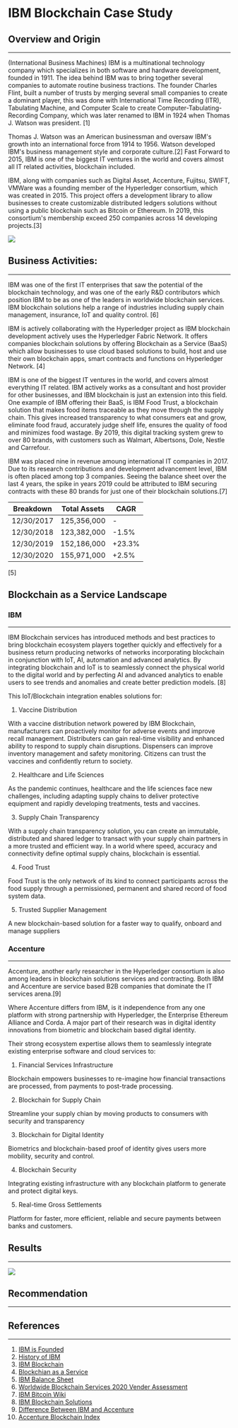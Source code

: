 # IBM Blockchain Case Study

## Overview and Origin
---
<!-- Name of company

* When was the company incorporated?

* Who are the founders of the company?

* How did the idea for the company (or project) come about?

* How is the company funded? How much funding have they received?
---> 
<!-- 
## Company Information and Business Activities:
--- -->
(International Business Machines) IBM is a multinational technology company which specializes in both software and hardware development, founded in 1911. The idea behind IBM was to bring together several companies to automate routine business tractions. The founder Charles Flint, built a number of trusts by merging several small companies to create a dominant player, this was done with International Time Recording (ITR), Tabulating Machine, and Computer Scale to create Computer-Tabulating-Recording Company, which was later renamed to IBM in 1924 when Thomas J. Watson was president. [1]

Thomas J. Watson was an American businessman and oversaw IBM's growth into an international force from 1914 to 1956. Watson developed IBM's business management style and corporate culture.[2] Fast Forward to 2015, IBM is one of the biggest IT ventures in the world and covers almost all IT related activities,  blockchain included. 

IBM, along with companies such as Digital Asset, Accenture, Fujitsu, SWIFT, VMWare was a founding member of the Hyperledger consortium, which was created in 2015. This project offers a development library to allow businesses to create customizable distributed ledgers solutions without using a public blockchain such as Bitcoin or Ethereum. In 2019, this consortium's membership exceed 250 companies across 14 developing projects.[3]


![](https://external-content.duckduckgo.com/iu/?u=https%3A%2F%2Ftse3.mm.bing.net%2Fth%3Fid%3DOIP.L55qiOtOF-JSXZ0Q3KjocQHaDM%26pid%3DApi&f=1)

## Business Activities:
---

IBM was one of the first IT enterprises that saw the potential of the blockchain technology, and was one of the early R&D contributors which position IBM to be as one of the leaders in worldwide blockchain services. IBM blockchain solutions help a range of industries including supply chain management, insurance, IoT and quality control. [6]

IBM is actively collaborating with the Hyperledger project as IBM blockchain development actively uses the Hyperledger Fabric Network. It offers companies blockchain solutions by offering Blockchain as a Service (BaaS) which allow businesses to use cloud based solutions to build, host and use their own blockchain apps, smart contracts and functions on Hyperledger Network. [4]

IBM is one of the biggest IT ventures in the world, and covers almost everything IT related. IBM actively works as a consultant and host provider for other businesses, and IBM blockchain is just an extension into this field. 
One example of IBM offering their BaaS, is IBM Food Trust, a blockchain solution that makes food items traceable as they move through the supply chain. This gives increased transparency to what consumers eat and grow, eliminate food fraud, accurately judge shelf life, ensures the quality of food and minimizes food wastage. By 2019, this digital tracking system grew to over 80 brands, with customers such as Walmart, Albertsons, Dole, Nestle and Carrefour. 

IBM was placed nine in revenue amoung international IT companies in 2017. Due to its research contributions and development advancement level, IBM is often placed among top 3 companies. Seeing the balance sheet over the last 4 years, the spike in years 2019 could be attributed to IBM securing contracts with these 80 brands for just one of their blockchain solutions.[7]

|Breakdown |Total Assets | CAGR|
--- | --- | ---
|12/30/2017|125,356,000|-|
|12/30/2018|123,382,000|-1.5%|
|12/30/2019|152,186,000|+23.3%|
|12/30/2020|155,971,000|+2.5%|
[5]


<!-- Provide a detailed description of the company's domain, audience, solution and business metrics. (10 points) -->
<!-- IBM blockchain is funded by other companies by offering using Blockchain as a service (BaaS) which allow businesses to use cloud based solutions to build, host and use their own blockchain apps, smart contracts and functions IBM's Blockchain.
Created in 2016, IBM Food Trust is a blockchain solution that makes food items traceable as they move through the supply chain. this system helps eliminate food fraud, accurately judge shelf life, ensures the quality of food and minimizes food wastage. By 2019, this digital tracking system grew to over 80 brands, with major companies such as Walmart, Albertsons, Dole, Nestle and Carrefour. This is just one use case of blockchain 

### Domain
#### Audience
### Solution
### Business Metrics -->

## Blockchain as a Service Landscape


### IBM
---
IBM Blockchain services has introduced methods and best practices to bring blockchain ecosystem players together quickly and effectively for a business return producing networks of networks incorporating blockchain in conjunction with IoT, AI, automation and advanced analytics. By integrating blockchain and IoT is to seamlessly connect the physical world to the digital world and by perfecting AI and advanced analytics to enable users to see trends and anomalies and create better prediction models. [8]

This IoT/Blockchain integration enables solutions for:
1. Vaccine Distribution

With a vaccine distribution network powered by IBM Blockchain, manufacturers can proactively monitor for adverse events and improve recall management. Distributers can gain real-time visibility and enhanced ability to respond to supply chain disruptions. Dispensers can improve inventory management and safety monitoring. Citizens can trust the vaccines and confidently return to society.

2. Healthcare and Life Sciences

As the pandemic continues, healthcare and the life sciences face new challenges, including adapting supply chains to deliver protective equipment and rapidly developing treatments, tests and vaccines.

3. Supply Chain Transparency

With a supply chain transparency solution, you can create an immutable, distributed and shared ledger to transact with your supply chain partners in a more trusted and efficient way. In a world where speed, accuracy and connectivity define optimal supply chains, blockchain is essential.

4. Food Trust

Food Trust is the only network of its kind to connect participants across the food supply through a permissioned, permanent and shared record of food system data.

5. Trusted Supplier Management

A new blockchain-based solution for a faster way to qualify, onboard and manage suppliers



### Accenture
---
Accenture, another early researcher in the Hyperledger consortium is also among leaders in blockchain solutions services and contracting. Both IBM and Accenture are service based B2B companies that dominate the IT services arena.[9] 

Where Accenture differs from IBM, is it independence from any one platform with strong partnership with Hyperledger, the Enterprise Ethereum Alliance and Corda. A major part of their research was in digital identity innovations from biometric and blockchain based digital identity. 

Their strong ecosystem expertise allows them to seamlessly integrate existing enterprise software and cloud services to:

1. Financial Services Infrastructure

Blockchain empowers businesses to re-imagine how financial transactions are processed, from payments to post-trade processing.

2. Blockchain for Supply Chain

Streamline your supply chian by moving products to consumers with security and transparency

3. Blockchain for Digital Identity

Biometrics and blockchain-based proof of identity gives users more mobility, security and control.

4. Blockchain Security

Integrating existing infrastructure with any blockchain platform to generate and protect digital keys.

5. Real-time Gross Settlements

Platform for faster, more efficient, reliable and secure payments between banks and customers.


## Results
---
![](https://external-content.duckduckgo.com/iu/?u=https%3A%2F%2Fwww.infosys.com%2Fcontent%2Fdam%2Finfosys-web%2Fen%2Fglobal-resource%2F18%2Fleader-blockchain-services2020-vendor-assessment.jpg&f=1&nofb=1)

## Recommendation
---


<!--- *
* What specific financial problem is the company or project trying to solve?
* Who is the company's intended customer?  Is there any information about the market size of this set of customers?
What solution does this company offer that their competitors do not or cannot offer? (What is the unfair advantage they utilize?)

* Which technologies are they currently using, and how are they implementing them? (This may take a little bit of sleuthing–– you may want to search the company’s engineering blog or use sites like Stackshare to find this information.)
--->

<!-- ## Landscape: -->
<!--- *
* What domain of the financial industry is the company in?

* What have been the major trends and innovations of this domain over the last 5-10 years?

* What are the other major companies in this domain?
--->

<!-- ## Results -->
<!--- *
* What has been the business impact of this company so far?

* What are some of the core metrics that companies in this domain use to measure success? How is your company performing, based on these metrics?

* How is your company performing relative to competitors in the same domain?
--->

<!-- ## Recommendations -->
<!--- *
* If you were to advise the company, what products or services would you suggest they offer? (This could be something that a competitor offers, or use your imagination!)

* Why do you think that offering this product or service would benefit the company?

* What technologies would this additional product or service utilize?

* Why are these technologies appropriate for your solution?
--->

## References
---
1. [IBM is Founded](https://www.ibm.com/ibm/history/ibm100/us/en/icons/founded/)
2. [History of IBM](https://en.wikipedia.org/wiki/History_of_IBM)
3. [IBM Blockchain](https://www.coindesk.com/company/ibm-blockchain)
4. [Blockchian as a Service](https://en.wikipedia.org/wiki/Blockchain_as_a_service)
5. [IBM Balance Sheet](https://finance.yahoo.com/quote/IBM/balance-sheet?p=IBM)
6. [Worldwide Blockchain Services 2020 Vender Assessment](https://www.ibm.com/downloads/cas/NEWKJJN7)
7. [IBM Bitcoin Wiki](https://en.bitcoinwiki.org/wiki/IBM)
8. [IBM Blockchain Solutions](https://www.ibm.com/blockchain/solutions)
9. [Difference Between IBM and Accenture](http://www.differencebetween.net/technology/internet/difference-between-ibm-and-accenture/)
10. [Accenture Blockchain Index](https://www.accenture.com/au-en/services/blockchain-index)
